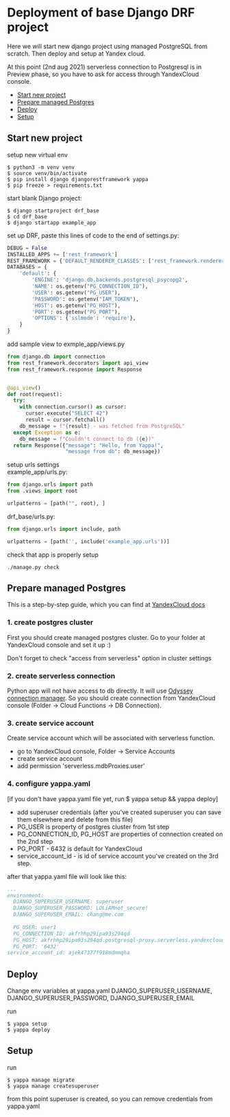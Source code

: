 # Deployment of base Django DRF project
Here we will start new django project using managed PostgreSQL
from scratch. Then deploy and setup at Yandex cloud.

At this point (2nd aug 2021) serverless connection to Postgresql is
in Preview phase, so you have to ask for access through YandexCloud
console. 

* [Start new project](#start-new-project)
* [Prepare managed Postgres](#prepare-managed-postgres)
* [Deploy](#deploy)
* [Setup](#setup)
## Start new project

setup new virtual env

```shell
$ python3 -m venv venv 
$ source venv/bin/activate
$ pip install django djangorestframework yappa
$ pip freeze > requirements.txt
```

start blank Django project:

```shell
$ django startproject drf_base
$ cd drf_base
$ django startapp example_app
```

set up DRF, paste this lines of code to the end of settings.py:

```python
DEBUG = False
INSTALLED_APPS += ['rest_framework']
REST_FRAMEWORK = {'DEFAULT_RENDERER_CLASSES': ['rest_framework.renderers.JSONRenderer', ]}
DATABASES = {
    'default': {
        'ENGINE': 'django.db.backends.postgresql_psycopg2',
        'NAME': os.getenv("PG_CONNECTION_ID"),
        'USER': os.getenv("PG_USER"),
        'PASSWORD': os.getenv("IAM_TOKEN"),
        'HOST': os.getenv("PG_HOST"),
        'PORT': os.getenv("PG_PORT"),
        'OPTIONS': {'sslmode': 'require'},
    }
}
```

add sample view to exmple_app/views.py

```python 
from django.db import connection
from rest_framework.decorators import api_view
from rest_framework.response import Response


@api_view()
def root(request):
  try:
    with connection.cursor() as cursor:
      cursor.execute("SELECT 42")
      result = cursor.fetchall()
    db_message = f"{result} - was fetched from PostgreSQL"
  except Exception as e:
    db_message = f"Couldn't connect to db ({e})"
  return Response({"message": "Hello, from Yappa!",
                   "message from db": db_message})

```

setup urls settings   
example_app/urls.py:

```python
from django.urls import path
from .views import root

urlpatterns = [path("", root), ]
```

drf_base/urls.py:

```python
from django.urls import include, path

urlpatterns = [path('', include('example_app.urls'))]
```

check that app is properly setup

```shell
./manage.py check
```

## Prepare managed Postgres
This is a step-by-step guide, which you can find at 
[YandexCloud docs](https://cloud.yandex.ru/docs/functions/operations/database-connection)

### 1. create postgres cluster 
First you should create managed postgres cluster. Go to your 
folder at YandexCloud console and set it up :)

Don't forget to check "access from serverless" option in cluster settings
### 2. create serverless connection 
Python app will not have access to db directly. It will use
[Odyssey connection manager](https://github.com/yandex/odyssey). 
So you should create connection from YandexCloud console 
(Folder -> Cloud Functions -> DB Connection). 

### 3. create service account 
Create service account which will be associated with serverless 
function. 
- go to YandexCloud console, Folder -> Service Accounts 
- create service account 
- add permission 'serverless.mdbProxies.user'

### 4. configure yappa.yaml 
[if you don't have yappa.yaml file yet, run $ yappa setup && yappa deploy]

- add superuser credentials (after you've created superuser you can
  save them elsewhere and delete from this file)
- PG_USER is property of postgres cluster from 1st step
- PG_CONNECTION_ID, PG_HOST are properties of connection created on the 2nd step
- PG_PORT - 6432 is default for YandexCloud 
- service_account_id - is id of service account you've created on the 3rd step.

after that yappa.yaml file will look like this:
```yaml
...
environment:
  DJANGO_SUPERUSER_USERNAME: superuser
  DJANGO_SUPERUSER_PASSWORD: LOLiAMnot_secure!
  DJANGO_SUPERUSER_EMAIL: chang@me.com
  
  PG_USER: user1
  PG_CONNECTION_ID: akfrhhp29ipa93s294qd
  PG_HOST: akfrhhp29ipa93s294qd.postgresql-proxy.serverless.yandexcloud.net
  PG_PORT: '6432'
service_account_id: ajek47377f918mdmmqha
```

## Deploy 
Change env variables at yappa.yaml DJANGO_SUPERUSER_USERNAME, DJANGO_SUPERUSER_PASSWORD, DJANGO_SUPERUSER_EMAIL

run
```shell
$ yappa setup 
$ yappa deploy 
```

## Setup 
run 
```shell
$ yappa manage migrate 
$ yappa manage createsuperuser
```
from this point superuser is created, so you can remove 
credentials from yappa.yaml